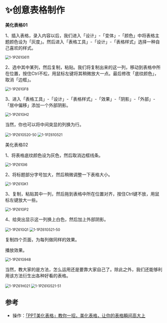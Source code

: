 # ✨创意表格制作

**美化表格01**

1、插入表格，录入内容以后，我们进入「设计」-「变体」-「颜色」中将表格主题颜色设为「灰度」。然后进入「表格工具」-「设计」-「表格样式」选择一种自己喜欢的样式。

<img src="./img/1-1PZ61G611.gif" alt="1-1PZ61G611" style="zoom:80%;" />



2、选中其中某列，然后复制，粘贴。我们将复制出来的这一列，移动到表格中所在位置，按住Ctrl不松，用鼠标左键将其稍微放大一点。最后修改「底纹颜色」，取消「边框」。

<img src="./img/1-1PZ61GF8.gif" alt="1-1PZ61GF8" style="zoom:80%;" />



3、进入「表格工具」-「设计」-「表格样式」-「效果」-「阴影」-「外部」-「居中偏移」添加一个外部阴影。

<img src="./img/1-1PZ61GH2.gif" alt="1-1PZ61GH2" style="zoom:80%;" />



当然，你也可以将中间突显的列换为行。

<img src="./img/1-1PZ61G520-50.png" alt="1-1PZ61G520-50" style="zoom:80%;" />



<img src="./img/1-1PZ61G521.png" alt="1-1PZ61G521" style="zoom:80%;" />



美化表格02

1、将表格底纹颜色设为灰色，然后取消边框线条。

<img src="./img/1-1PZ61GI6.gif" alt="1-1PZ61GI6" style="zoom:80%;" />

2、将标题部分字号加大，然后稍微调整一下表格大小。

<img src="./img/1-1PZ61GK1.gif" alt="1-1PZ61GK1" style="zoom:80%;" />

3、复制，粘贴其中一列，然后拖到表格中所在位置对齐，按住Ctrl键不放，用鼠标左键放大一些。

<img src="./img/1-1PZ61GP2.gif" alt="1-1PZ61GP2" style="zoom:80%;" />



4、给突出显示这一列换上白色，然后加上外部阴影。

<img src="./img/1-1PZ61GQ1.gif" alt="1-1PZ61GQ1" style="zoom:80%;" />

<img src="./img/1-1PZ61G521-50.png" alt="1-1PZ61G521-50" style="zoom:80%;" />

复制四个页面，为每列做同样的效果。

播放效果。

<img src="./img/1-1PZ61G948.gif" alt="1-1PZ61G948" style="zoom:80%;" />



当然，教大家的是方法，怎么运用还是要靠大家自己了。除此之外，我们还能够利用该方法衍生出各种好看的表格。

<img src="./img/1-1PZ61H021.gif" alt="1-1PZ61H021" style="zoom:80%;" />

<img src="./img/1-1PZ61G521-51.png" alt="1-1PZ61G521-51" style="zoom:80%;" />







## 参考

- 操作：<a href="http://www.wordlm.com/PowerPoint/qmxppt/6671.html" target="_balnk">「PPT美化表格」教你一招，美化表格，让你的表格瞬间高大上</a>   